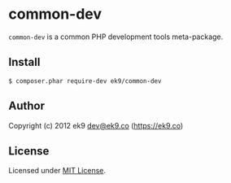 common-dev
==========

`common-dev` is a common PHP development tools meta-package.

## Install

    $ composer.phar require-dev ek9/common-dev

## Author

Copyright (c) 2012 ek9 <dev@ek9.co> (https://ek9.co)

## License

Licensed under [MIT License](LICENSE).
